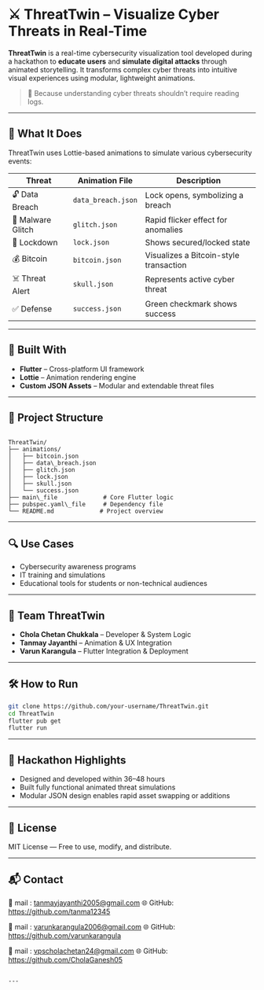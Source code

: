 # ⚔️ ThreatTwin – Visualize Cyber Threats in Real-Time

**ThreatTwin** is a real-time cybersecurity visualization tool developed during a hackathon to **educate users** and **simulate digital attacks** through animated storytelling. It transforms complex cyber threats into intuitive visual experiences using modular, lightweight animations.

> 🔐 Because understanding cyber threats shouldn’t require reading logs.

---

## 🚀 What It Does

ThreatTwin uses Lottie-based animations to simulate various cybersecurity events:

| Threat           | Animation File       | Description                           |
|------------------|----------------------|---------------------------------------|
| 🔓 Data Breach   | `data_breach.json`   | Lock opens, symbolizing a breach      |
| 🧨 Malware Glitch| `glitch.json`        | Rapid flicker effect for anomalies    |
| 🔐 Lockdown      | `lock.json`          | Shows secured/locked state            |
| 💰 Bitcoin       | `bitcoin.json`       | Visualizes a Bitcoin-style transaction|
| ☠️ Threat Alert  | `skull.json`         | Represents active cyber threat        |
| ✅ Defense       | `success.json`       | Green checkmark shows success         |

---

## 🧠 Built With

- **Flutter** – Cross-platform UI framework
- **Lottie** – Animation rendering engine
- **Custom JSON Assets** – Modular and extendable threat files

---

## 📁 Project Structure

```

ThreatTwin/
├── animations/
│   ├── bitcoin.json
│   ├── data\_breach.json
│   ├── glitch.json
│   ├── lock.json
│   ├── skull.json
│   └── success.json
├── main\_file             # Core Flutter logic
├── pubspec.yaml\_file     # Dependency file
└── README.md             # Project overview

````

---

## 🔍 Use Cases

- Cybersecurity awareness programs  
- IT training and simulations  
- Educational tools for students or non-technical audiences  

---

## 👥 Team ThreatTwin

- **Chola Chetan Chukkala** – Developer & System Logic  
- **Tanmay Jayanthi** – Animation & UX Integration  
- **Varun Karangula** – Flutter Integration & Deployment  

---

## 🛠 How to Run

```bash
git clone https://github.com/your-username/ThreatTwin.git
cd ThreatTwin
flutter pub get
flutter run
````

---

## 🏁 Hackathon Highlights

* Designed and developed within 36–48 hours
* Built fully functional animated threat simulations
* Modular JSON design enables rapid asset swapping or additions

---

## 📜 License

MIT License — Free to use, modify, and distribute.

---

## 📬 Contact

📧 mail : tanmayjayanthi2005@gmail.com
🌐 GitHub: https://github.com/tanma12345

📧 mail : varunkarangula2006@gmail.com
🌐 GitHub: https://github.com/varunkarangula

📧 mail : vpscholachetan24@gmail.com
🌐 GitHub: https://github.com/CholaGanesh05

```

---

